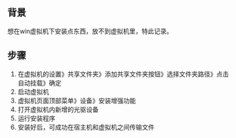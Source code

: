 ## 背景

想在win虚拟机下安装点东西，放不到虚拟机里，特此记录。

## 步骤

1. 在虚拟机的设置》共享文件夹》添加共享文件夹按钮》选择文件夹路径》点击自动挂载》确定
2. 启动虚拟机
3. 虚拟机页面顶部菜单》设备》安装增强功能
4. 打开虚拟机内新增的光驱设备
5. 运行安装程序
6. 安装好后，可成功在宿主机和虚拟机之间传输文件
